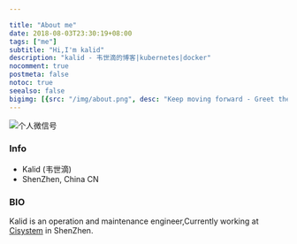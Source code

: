 ```yaml
---

title: "About me"
date: 2018-08-03T23:30:19+08:00
tags: ["me"]
subtitle: "Hi,I'm kalid"
description: "kalid - 韦世滴的博客|kubernetes|docker"
nocomment: true
postmeta: false
notoc: true
seealso: false
bigimg: [{src: "/img/about.png", desc: "Keep moving forward - Greet the dawn"}]
---
```


![个人微信号](/img/weixin.jpg)

### Info

- Kalid (韦世滴)
- ShenZhen, China CN


### BIO

Kalid is an operation and maintenance engineer,Currently working at [Cisystem](https://www.cisystemsolutions.com "Cisystem Solutions Ltd") in ShenZhen.
